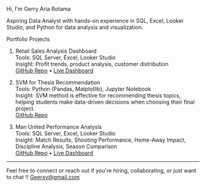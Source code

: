 Hi, I'm Gerry Aria Rotama

Aspiring Data Analyst with hands-on experience in SQL, Excel, Looker Studio, and Python for data analysis and visualization.

Portfolio Projects

1. Retail Sales Analysis Dashboard  
   Tools: SQL Server, Excel, Looker Studio  
   Insight: Profit trends, product analysis, customer distribution  
   [GitHub Repo](https://github.com/gryartma/retail-sales-analysis-dashboard) • [Live Dashboard](https://lookerstudio.google.com/reporting/42d155b7-b0ac-4be8-badf-de3492cd4130)

2. SVM for Thesis Recommendation  
   Tools: Python (Pandas, Matplotlib), Jupyter Notebook  
   Insight: SVM method is effective for recommending thesis topics, helping students make data-driven decisions when choosing their final project.  
   [GitHub Repo](https://github.com/gryartma/final-project-recommendation)

3. Man United Performance Analysis  
   Tools: SQL Server, Excel, Looker Studio  
   Insight: Match Results, Shooting Performance, Home-Away Impact, Discipline Analysis, Season Comparison  
   [GitHub Repo](https://github.com/gryartma/Manutd_Analysis_Project) • [Live Dashboard](https://lookerstudio.google.com/reporting/78a92ec7-5512-41d7-877e-8326820e0575)

  
   
---

Feel free to connect or reach out if you're hiring, collaborating, or just want to chat !!
Geerxv@gmail.com
